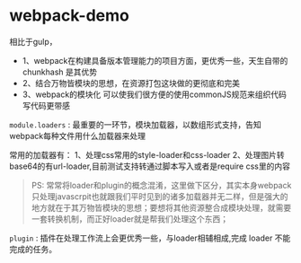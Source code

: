 # webpack-demo

相比于gulp，

- 1、webpack在构建具备版本管理能力的项目方面，更优秀一些，天生自带的chunkhash 是其优势
- 2、结合万物皆模块的思想，在资源打包这块做的更彻底和完美
- 3、webpack的模块化 可以使我们很方便的使用commonJS规范来组织代码 写代码更带感




``module.loaders`` : 最重要的一环节，模块加载器，以数组形式支持，告知webpack每种文件用什么加载器来处理 

常用的加载器有：
1、处理css常用的style-loader和css-loader
2、处理图片转base64的有url-loader,目前测试支持转通过脚本写入或者是require css里的内容

> PS: 常常将loader和plugin的概念混淆，这里做下区分，其实本身webpack只处理javascrpit也就跟我们平时见到的诸多加载器并无二样，但是强大的地方就在于其万物皆模块的思想；要想将其他资源整合成模块处理，就需要一套转换机制，而正好loader就是帮我们处理这个东西；

``plugin`` : 插件在处理工作流上会更优秀一些，与loader相辅相成,完成 loader 不能完成的任务。